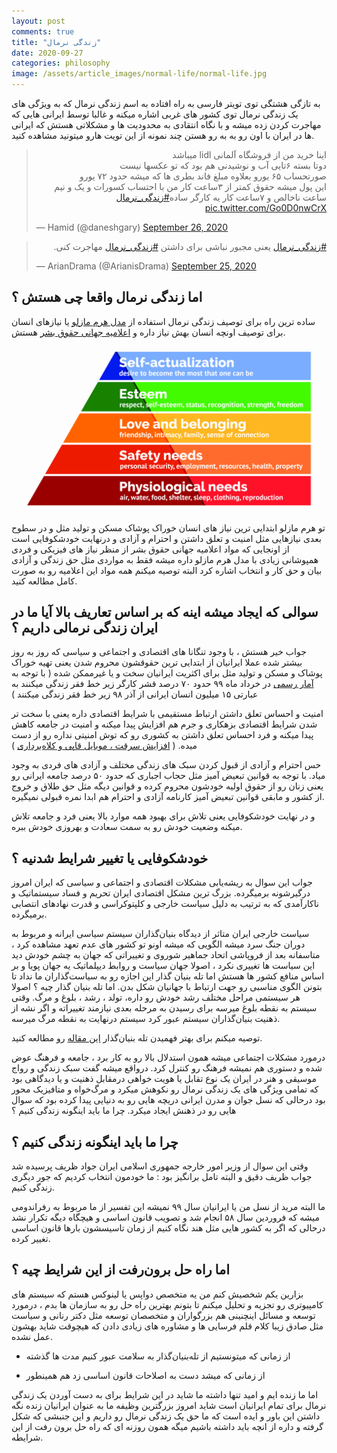 ```yaml
---
layout: post
comments: true
title: "زندگی نرمال"
date: 2020-09-27
categories: philosophy
image: /assets/article_images/normal-life/normal-life.jpg
---
```




به تازگی هشتگی توی تویتر فارسی به راه افتاده به اسم زندگی نرمال که به ویژگی های یک زندگی نرمال توی کشور های غربی اشاره میکنه و غالبا توسط ایرانی هایی که مهاجرت کردن زده میشه و با نگاه انتقادی به محدودیت ها و مشکلاتی هستش که ایرانی ها در ایران با اون رو به به رو هستن چند نمونه از این تویت هارو میتونید مشاهده کنید.

<blockquote class="twitter-tweet"><p lang="fa" dir="rtl">اینا خرید من از فروشگاه آلمانی lidl میباشد<br>دوتا بسته ۶تایی آب و نوشیدنی هم بود که تو عکسها نیست<br>صورتحساب ۶۵ یورو بعلاوه مبلغ فاند بطری ها که میشه حدود ٧٢ یورو <br>این پول میشه حقوق کمتر از ٣ساعت کار من با احتساب کسورات و یک و نیم ساعت ناخالص و ٧ساعت کار یه کارگر ساده<a href="https://twitter.com/hashtag/%D8%B2%D9%86%D8%AF%DA%AF%DB%8C_%D9%86%D8%B1%D9%85%D8%A7%D9%84?src=hash&amp;ref_src=twsrc%5Etfw">#زندگی_نرمال</a> <a href="https://t.co/Go0D0nwCrX">pic.twitter.com/Go0D0nwCrX</a></p>&mdash; Hamid (@daneshgary) <a href="https://twitter.com/daneshgary/status/1309865918869237760?ref_src=twsrc%5Etfw">September 26, 2020</a></blockquote> <script async src="https://platform.twitter.com/widgets.js" charset="utf-8"></script>
<blockquote class="twitter-tweet"><p lang="fa" dir="rtl"><a href="https://twitter.com/hashtag/%D8%B2%D9%86%D8%AF%DA%AF%DB%8C_%D9%86%D8%B1%D9%85%D8%A7%D9%84?src=hash&amp;ref_src=twsrc%5Etfw">#زندگی_نرمال</a> یعنی مجبور نباشی برای داشتن <a href="https://twitter.com/hashtag/%D8%B2%D9%86%D8%AF%DA%AF%DB%8C_%D9%86%D8%B1%D9%85%D8%A7%D9%84?src=hash&amp;ref_src=twsrc%5Etfw">#زندگی_نرمال</a> مهاجرت کنی.</p>&mdash; ArianDrama (@ArianisDrama) <a href="https://twitter.com/ArianisDrama/status/1309424941293547520?ref_src=twsrc%5Etfw">September 25, 2020</a></blockquote> <script async src="https://platform.twitter.com/widgets.js" charset="utf-8"></script>


## اما زندگی نرمال واقعا چی هستش ؟ 


ساده ترین راه برای توصیف زندگی نرمال استفاده از [مدل هرم مازلو](https://fa.wikipedia.org/wiki/%D9%87%D8%B1%D9%85_%D8%B3%D9%84%D8%B3%D9%84%D9%87%E2%80%8C%D9%85%D8%B1%D8%A7%D8%AA%D8%A8_%D9%86%DB%8C%D8%A7%D8%B2%D9%87%D8%A7%DB%8C_%D9%85%D8%B2%D9%84%D9%88) یا نیازهای انسان برای توصیف اونچه انسان بهش نیاز داره و [اعلامیه جهانی حقوق بشر](https://fa.wikipedia.org/wiki/%D8%A7%D8%B9%D9%84%D8%A7%D9%85%DB%8C%D9%87_%D8%AC%D9%87%D8%A7%D9%86%DB%8C_%D8%AD%D9%82%D9%88%D9%82_%D8%A8%D8%B4%D8%B1) هستش.

![هرم مازلو](assets/article_images/normal-life/Maslows-Hierarchy-of-Needs.jpg/)

تو هرم مازلو ابتدایی ترین نیاز های انسان خوراک پوشاک مسکن و تولید مثل و در سطوح بعدی نیازهایی مثل امنیت و تعلق داشتن و احترام و آزادی و درنهایت خودشکوفایی است 
از اونجایی که مواد اعلامیه جهانی حقوق بشر از منظر نیاز های فیزیکی و فردی همپوشانی زیادی با مدل هرم مازلو داره میشه فقط به مواردی مثل حق زندگی و آزادی بیان و حق کار و انتخاب اشاره کرد البته توصیه میکنم همه مواد این اعلامیه رو به صورت کامل مطالعه کنید. 

## سوالی که ایجاد میشه اینه که بر اساس تعاریف بالا آیا ما در ایران زندگی نرمالی داریم ؟ 

جواب خیر هستش ،‌ با وجود تنگانا های اقتصادی و اجتماعی و سیاسی که روز به روز بیشتر شده عملا ایرانیان از ابتدایی ترین حقوقشون محروم شدن 
یعنی تهیه خوراک پوشاک و مسکن و تولید مثل  برای اکثریت ایرانیان سخت و یا غیرممکن شده ( با توجه به [آمار رسمی](https://shahraranews.ir/0007aF) در خرداد ماه ۹۹ حدود ۷۰ درصد قشر کارگر زیر خط فقر زندگی میکنند به عبارتی ۱۵ میلیون انسان ایرانی از آذر ۹۸ زیر خط فقر زندگی میکنند )

امنیت و احساس تعلق داشتن ارتباط مستقیمی با شرایط اقتصادی داره یعنی با سخت تر شدن شرایط اقتصادی بزهکاری و جرم هم افزایش پیدا میکنه و امنیت در جامعه کاهش پیدا میکنه و فرد احساس تعلق داشتن به کشوری رو که توش امنیتی نداره رو از دست میده. ( [افزایش سرقت ، موبایل قاپی و کلاه‌برداری](https://www.yjc.ir/00VBCq) )
 
حس احترام و آزادی از قبول کردن سبک های زندگی مختلف و آزادی های فردی به وجود میاد. با توجه به قوانین تبعیض آمیز مثل حجاب اجباری که حدود ۵۰ درصد جامعه ایرانی رو یعنی زنان رو از حقوق اولیه خودشون محروم کرده و قوانین دیگه مثل حق طلاق و خروج از کشور و مابقی قوانین تبعیض آمیز کارنامه آزادی و احترام هم ابدا نمره قبولی نمیگیره. 

و در نهایت خودشکوفایی یعنی تلاش برای بهبود همه موارد بالا یعنی فرد و جامعه تلاش میکنه وضعیت خودش رو به سمت سعادت و بهروزی خودش ببره.

## خودشکوفایی یا تغییر شرایط شدنیه ؟

جواب این سوال به ریشه‌یابی مشکلات اقتصادی و اجتماعی و سیاسی که ایران امروز درگیرشونه برمیگرده. 
بزرگ ترین مشکل اقتصادی ایران تحریم و فساد سیستماتیک و ناکارآمدی که به ترتیب به دلیل سیاست خارجی و کلپتوکراسی و قدرت نهادهای انتصابی برمیگرده. 

سیاست خارجی ایران متاثر از دیدگاه بنیان‌گذاران سیستم سیاسی ایرانه و مربوط به دوران جنگ سرد میشه الگویی که میشه اونو تو کشور های عدم تعهد مشاهده کرد ، متاسفانه بعد از فروپاشی اتحاد جماهیر شوروی و تغییراتی که جهان به چشم خودش دید این سیاست ها تغییری نکرد ، اصولا جهان سیاست و روابط دیپلماتیک یه جهان پویا و بر اساس منافع کشور ها هستش اما تله بنیان گذار این اجازه رو به سیاست‌گذاران ما نداد تا بتونن الگوی مناسبی رو جهت ارتباط با جهانیان شکل بدن. 
اما تله بنیان گذار چیه ؟ 
اصولا هر سیستمی مراحل مختلف رشد خودش رو داره، تولد ، رشد ، بلوغ و مرگ. وقتی سیستم به نقطه بلوغ میرسه برای رسیدن به مرحله بعدی نیازمند تغییراته و اگر نشه از ذهنیت بنیان‌گذاران سیستم عبور کرد سیستم درنهایت به نقطه مرگ میرسه. 

توصیه میکنم برای بهتر فهمیدن تله بنیان‌گذار [این مقاله](http://iraneconomist.com/fa/news/41259/%D8%AA%D9%84%D9%87-%D8%A8%D9%86%DB%8C%D8%A7%D9%86%DA%AF%D8%B0%D8%A7%D8%B1-%D8%A8%D8%A7-%D8%AC%D9%88%D8%A7%D9%85%D8%B9-%DA%86%D9%87-%D9%85%DB%8C%E2%80%8C%DA%A9%D9%86%D8%AF) رو مطالعه کنید.

درمورد مشکلات اجتماعی میشه همون استدلال بالا رو به کار برد ، جامعه و فرهنگ عوض شده و دستوری هم نمیشه فرهنگ رو کنترل کرد. درواقع میشه گفت سبک زندگی و رواج موسیقی و هنر در ایران یک نوع تقابل یا هویت خواهی درمقابل ذهنیت و یا دیدگاهی بود که تمامی ویژگی های یک زندگی نرمال رو نکوهش میکرد و مرگ‌خواه و متافیزیک محور بود درحالی که نسل جوان و مدرن ایرانی دریچه هایی رو به دنیایی پیدا کرده بود که سوال هایی رو در ذهنش ایجاد میکرد. چرا ما باید اینگونه زندگی کنیم ؟ 

## چرا ما باید اینگونه زندگی کنیم ؟ 

<div id="14976894248"><script type="text/JavaScript" src="https://www.aparat.com/embed/Vmc8t?data[rnddiv]=14976894248&data[responsive]=yes"></script></div>


وقتی این سوال از وزیر امور خارجه جمهوری اسلامی ایران جواد ظریف پرسیده شد جواب ظریف دقیق و البته تامل برانگیز بود : ما خودمون انتخاب کردیم که جور دیگری زندگی کنیم. 

ما البته مرید از نسل من یا ایرانیان سال ۹۹ نمیشه این تفسیر از ما مربوط به رفراندومی میشه که فروردین سال ۵۸ انجام شد  و تصویب قانون اساسی و هیچگاه دیگه تکرار نشد درحالی که اگر به کشور هایی مثل هند نگاه کنیم از زمان تاسیسشون بارها قانون اساسی تغییر کرده.

## اما راه حل برون‌رفت از این شرایط چیه ؟ 


بزارین یکم شخصیش کنم
من یه متخصص دواپس یا لینوکس هستم که سیستم های کامپیوتری رو تجزیه و تحلیل میکنم تا بتونم بهترین راه حل رو به سازمان ها بدم  ، درمورد توسعه و مسائل اینچنینی هم بزرگواران و متخصصان توسعه مثل دکتر رنانی  و سیاست مثل صادق زیبا کلام قلم فرسایی ها و مشاوره های زیادی دادن که هیچوقت شاید بهشون عمل نشده. 

* از زمانی که میتونستیم از تله‌بنیان‌گذار به سلامت عبور کنیم مدت ها گذشته 

* از زمانی که میشد دست به اصلاحات قانون اساسی زد هم همینطور 

اما ما زنده ایم و امید تنها داشته ما شاید در این شرایط برای به دست آوردن یک زندگی نرمال برای تمام ایرانیان است 
شاید امروز بزرگترین وظیفه ما به عنوان ایرانیان زنده نگه داشتن این باور و ایده است که ما حق یک زندگی نرمال رو داریم و این جنبشی که شکل گرفته و داره از انچه باید داشته باشیم میگه همون روزنه ای که راه حل برون رفت از این شرایطه.
